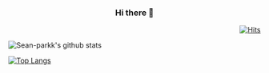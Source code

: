 <div align=center>
  
  ### Hi there 👋

</div>
<!-- Hits Counter -->

<div align=right>

[![Hits](https://hits.seeyoufarm.com/api/count/incr/badge.svg?url=https%3A%2F%2Fgithub.com%2Fsean-parkk)](https://hits.seeyoufarm.com)

</div>

<!-- Github Stats -->
![Sean-parkk's github stats](https://github-readme-stats.vercel.app/api?username=sean-parkk&show_icons=true)

<!-- Top Lang Card -->
[![Top Langs](https://github-readme-stats.vercel.app/api/top-langs/?username=sean-parkk&layout=compact)](https://github.com/sean-parkk)
<!--
**Sean-Parkk/Sean-parkk** is a ✨ _special_ ✨ repository because its `README.md` (this file) appears on your GitHub profile.

Here are some ideas to get you started:

- 🔭 I’m currently working on ...
- 🌱 I’m currently learning ...
- 👯 I’m looking to collaborate on ...
- 🤔 I’m looking for help with ...
- 💬 Ask me about ...
- 📫 How to reach me: ...
- 😄 Pronouns: ...
- ⚡ Fun fact: ...
-->
